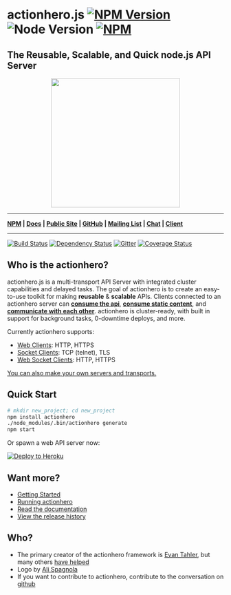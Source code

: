 # actionhero.js [![NPM Version](https://img.shields.io/npm/v/actionhero.svg?style=flat)](https://www.npmjs.com/package/actionhero) ![Node Version](https://img.shields.io/node/v/actionhero.svg?style=flat) [![NPM](https://img.shields.io/npm/dm/actionhero.svg?style=flat)](https://npmjs.org/package/actionhero)

## The Reusable, Scalable, and Quick node.js API Server

<p align="center"><img src="https://raw.github.com/evantahler/actionhero/master/public/logo/actionhero.png" height="300"/></p>

***
**[NPM](https://npmjs.org/package/actionhero) | [Docs](http://actionherojs.com/docs) | [Public Site](http://www.actionherojs.com) | [GitHub](https://github.com/evantahler/actionhero) | [Mailing List](https://groups.google.com/forum/?fromgroups=#!forum/actionhero-js) | [Chat](https://gitter.im/evantahler/actionhero) | [Client](https://github.com/evantahler/actionhero-client)**
***

[![Build Status](https://img.shields.io/travis/evantahler/actionhero/master.svg?style=flat)](http://travis-ci.org/evantahler/actionhero)
[![Dependency Status](https://img.shields.io/gemnasium/evantahler/actionhero.svg?style=flat)](https://gemnasium.com/evantahler/actionhero)
[![Gitter](http://img.shields.io/badge/gitter-join%20chat%20%E2%86%92-2DCC76.svg?style=flat)](https://gitter.im/evantahler/actionhero?utm_source=badge&utm_medium=badge&utm_campaign=pr-badge)
[![Coverage Status](https://coveralls.io/repos/evantahler/actionhero/badge.svg?branch=master)](https://coveralls.io/r/evantahler/actionhero?branch=master)

## Who is the actionhero?
actionhero.js is a multi-transport API Server with integrated cluster capabilities and delayed tasks. The goal of actionhero is to create an easy-to-use toolkit for making **reusable** & **scalable** APIs.  Clients connected to an actionhero server can [**consume the api**](http://www.actionherojs.com/docs/#actions), [**consume static content**](http://www.actionherojs.com/docs/#file-server), and [**communicate with each other**](http://www.actionherojs.com/docs/#chat).  actionhero is cluster-ready, with built in support for background tasks, 0-downtime deploys, and more.

Currently actionhero supports:

- [Web Clients](http://www.actionherojs.com/docs/#web-server): HTTP, HTTPS
- [Socket Clients](http://www.actionherojs.com/docs/#socket-server): TCP (telnet), TLS
- [Web Socket Clients](http://www.actionherojs.com/docs/#websocket-server): HTTP, HTTPS

[You can also make your own servers and transports.](http://www.actionherojs.com/docs/#servers)

## Quick Start
```bash
# mkdir new_project; cd new_project
npm install actionhero
./node_modules/.bin/actionhero generate
npm start
```

Or spawn a web API server now:

[![Deploy to Heroku](https://www.herokucdn.com/deploy/button.svg)](https://heroku.com/deploy?template=https://github.com/evantahler/actionhero)

## Want more?

- [Getting Started](http://www.actionherojs.com/docs/#getting-started)
- [Running actionhero](http://www.actionherojs.com/docs/#running-actionhero)
- [Read the documentation](http://www.actionherojs.com/docs)
- [View the release history](https://github.com/evantahler/actionhero/releases/)

## Who?
* The primary creator of the actionhero framework is [Evan Tahler](http://evantahler.com), but many others [have helped](https://github.com/evantahler/actionhero/graphs/contributors)
* Logo by [Ali Spagnola](http://alispagnola.com/)
* If you want to contribute to actionhero, contribute to the conversation on [github](https://github.com/evantahler/actionhero)

###
